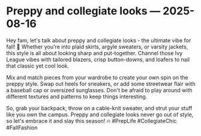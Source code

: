 # Preppy and collegiate looks — 2025-08-16

Hey fam, let's talk about preppy and collegiate looks - the ultimate vibe for fall! 🍂 Whether you're into plaid skirts, argyle sweaters, or varsity jackets, this style is all about looking sharp and put-together. Channel those Ivy League vibes with tailored blazers, crisp button-downs, and loafers to nail that classic yet cool look.

Mix and match pieces from your wardrobe to create your own spin on the preppy style. Swap out heels for sneakers, or add some streetwear flair with a baseball cap or oversized sunglasses. Don't be afraid to play around with different textures and patterns to keep things interesting.

So, grab your backpack, throw on a cable-knit sweater, and strut your stuff like you own the campus. Preppy and collegiate looks never go out of style, so let's embrace it and slay this season! 🔥 #PrepLife #CollegiateChic #FallFashion